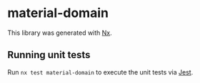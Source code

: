 # material-domain

This library was generated with [Nx](https://nx.dev).

## Running unit tests

Run `nx test material-domain` to execute the unit tests via [Jest](https://jestjs.io).
